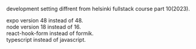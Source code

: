 development setting diffrent from helsinki fullstack course part 10(2023).  

expo version 48 instead of 48.  
node version 18 instead of 16.  
react-hook-form instead of formik.  
typescript instead of javascript.  